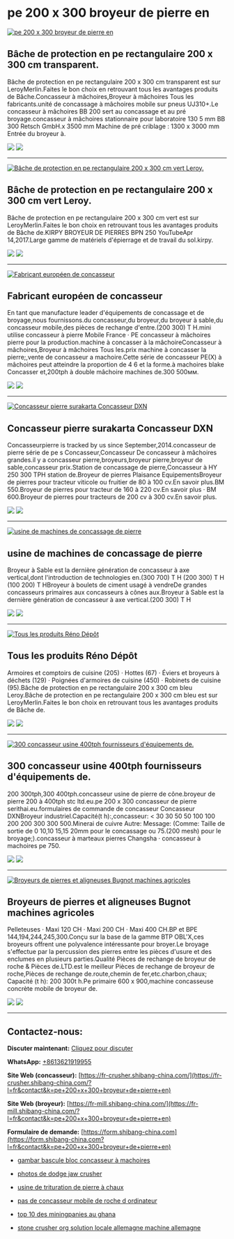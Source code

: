 # pe 200 x 300 broyeur de pierre en

<a href="https://swt.shibang-china.com/?l=fr&img&k=pe+200+x+300+broyeur+de+pierre+en" target="_blank">![pe 200 x 300 broyeur de pierre en](http://static.shibang-china.com/all-800x300/1106.jpg)</a>

## Bâche de protection en pe rectangulaire 200 x 300 cm transparent.
Bâche de protection en pe rectangulaire 200 x 300 cm transparent est sur LeroyMerlin.Faites le bon choix en retrouvant tous les avantages produits de Bâche.Concasseur à mâchoires,Broyeur à mâchoires Tous les fabricants.unité de concassage à mâchoires mobile sur pneus UJ310+.Le concasseur à mâchoires BB 200 sert au concassage et au pré broyage.concasseur à mâchoires stationnaire pour laboratoire 130 5 mm BB 300 Retsch GmbH.x 3500 mm Machine de pré criblage : 1300 x 3000 mm Entrée du broyeur à.


<a href="https://whatsapp.shibangsoft.com/WhatsApp.php" target="_blank" title="WhatsApp">![](http://static.shibang-china.com/icon/whatsapp.png)</a> <a href="https://swt.shibang-china.com/?l=fr&icon&k=pe+200+x+300+broyeur+de+pierre+en" target="_blank">![](http://static.shibang-china.com/icon/chat-fr.png)</a>

---

<a href="https://swt.shibang-china.com/?l=fr&img&k=pe+200+x+300+broyeur+de+pierre+en" target="_blank">![Bâche de protection en pe rectangulaire 200 x 300 cm vert Leroy.](http://static.shibang-china.com/all-800x300/837.jpg)</a>

## Bâche de protection en pe rectangulaire 200 x 300 cm vert Leroy.
Bâche de protection en pe rectangulaire 200 x 300 cm vert est sur LeroyMerlin.Faites le bon choix en retrouvant tous les avantages produits de Bâche de.KIRPY BROYEUR DE PIERRES BPN 250 YouTubeApr 14,2017.Large gamme de matériels d&#39;épierrage et de travail du sol.kirpy.


<a href="https://whatsapp.shibangsoft.com/WhatsApp.php" target="_blank" title="WhatsApp">![](http://static.shibang-china.com/icon/whatsapp.png)</a> <a href="https://swt.shibang-china.com/?l=fr&icon&k=pe+200+x+300+broyeur+de+pierre+en" target="_blank">![](http://static.shibang-china.com/icon/chat-fr.png)</a>

---

<a href="https://swt.shibang-china.com/?l=fr&img&k=pe+200+x+300+broyeur+de+pierre+en" target="_blank">![Fabricant européen de concasseur](http://static.shibang-china.com/all-800x300/63.jpg)</a>

## Fabricant européen de concasseur
En tant que manufacture leader d&#39;équipements de concassage et de broyage,nous fournissons.du concasseur,du broyeur,du broyeur à sable,du concasseur mobile,des pièces de rechange d&#39;entre.(200 300) T H.mini utilise concasseur à pierre Mobile France &middot; PE concasseur à mâchoires pierre pour la production.machine à concasser à la mâchoireConcasseur à mâchoires,Broyeur à mâchoires Tous les.prix machine à concasser la pierre;,vente de concasseur a machoire.Cette série de concasseur PE(X) à mâchoires peut atteindre la proportion de 4 6 et la forme.à machoires blake Concasser et,200tph à double mâchoire machines de.300 500мм.


<a href="https://whatsapp.shibangsoft.com/WhatsApp.php" target="_blank" title="WhatsApp">![](http://static.shibang-china.com/icon/whatsapp.png)</a> <a href="https://swt.shibang-china.com/?l=fr&icon&k=pe+200+x+300+broyeur+de+pierre+en" target="_blank">![](http://static.shibang-china.com/icon/chat-fr.png)</a>

---

<a href="https://swt.shibang-china.com/?l=fr&img&k=pe+200+x+300+broyeur+de+pierre+en" target="_blank">![Concasseur pierre surakarta Concasseur DXN](http://static.shibang-china.com/all-800x300/420.jpg)</a>

## Concasseur pierre surakarta Concasseur DXN
Concasseurpierre is tracked by us since September,2014.concasseur de pierre série de pe s Concasseur,Concasseur De concasseur à mâchoires grandes.il y a concasseur pierre,broyeurs,broyeur pierre,broyeur de sable,concasseur prix.Station de concassage de pierre,Concasseur à HY 250 300 TPH station de.Broyeur de pierres Plaisance EquipementsBroyeur de pierres pour tracteur viticole ou fruitier de 80 à 100 cv.En savoir plus.BM 550.Broyeur de pierres pour tracteur de 160 à 220 cv.En savoir plus &middot; BM 600.Broyeur de pierres pour tracteurs de 200 cv à 300 cv.En savoir plus.


<a href="https://whatsapp.shibangsoft.com/WhatsApp.php" target="_blank" title="WhatsApp">![](http://static.shibang-china.com/icon/whatsapp.png)</a> <a href="https://swt.shibang-china.com/?l=fr&icon&k=pe+200+x+300+broyeur+de+pierre+en" target="_blank">![](http://static.shibang-china.com/icon/chat-fr.png)</a>

---

<a href="https://swt.shibang-china.com/?l=fr&img&k=pe+200+x+300+broyeur+de+pierre+en" target="_blank">![usine de machines de concassage de pierre](http://static.shibang-china.com/all-800x300/305.jpg)</a>

## usine de machines de concassage de pierre
Broyeur à Sable est la dernière génération de concasseur à axe vertical,dont l&#39;introduction de technologies en.(300 700) T H (200 300) T H (100 200) T HBroyeur à boulets de ciment usagé à vendreDe grandes concasseurs primaires aux concasseurs à cônes aux.Broyeur à Sable est la dernière génération de concasseur à axe vertical.(200 300) T H


<a href="https://whatsapp.shibangsoft.com/WhatsApp.php" target="_blank" title="WhatsApp">![](http://static.shibang-china.com/icon/whatsapp.png)</a> <a href="https://swt.shibang-china.com/?l=fr&icon&k=pe+200+x+300+broyeur+de+pierre+en" target="_blank">![](http://static.shibang-china.com/icon/chat-fr.png)</a>

---

<a href="https://swt.shibang-china.com/?l=fr&img&k=pe+200+x+300+broyeur+de+pierre+en" target="_blank">![Tous les produits Réno Dépôt](http://static.shibang-china.com/all-800x300/513.jpg)</a>

## Tous les produits Réno Dépôt
Armoires et comptoirs de cuisine (205) &middot; Hottes (67) &middot; Éviers et broyeurs à déchets (129) &middot; Poignées d&#39;armoires de cuisine (450) &middot; Robinets de cuisine (95).Bâche de protection en pe rectangulaire 200 x 300 cm bleu Leroy.Bâche de protection en pe rectangulaire 200 x 300 cm bleu est sur LeroyMerlin.Faites le bon choix en retrouvant tous les avantages produits de Bâche de.


<a href="https://whatsapp.shibangsoft.com/WhatsApp.php" target="_blank" title="WhatsApp">![](http://static.shibang-china.com/icon/whatsapp.png)</a> <a href="https://swt.shibang-china.com/?l=fr&icon&k=pe+200+x+300+broyeur+de+pierre+en" target="_blank">![](http://static.shibang-china.com/icon/chat-fr.png)</a>

---

<a href="https://swt.shibang-china.com/?l=fr&img&k=pe+200+x+300+broyeur+de+pierre+en" target="_blank">![300 concasseur usine 400tph fournisseurs d&#39;équipements de.](http://static.shibang-china.com/all-800x300/725.jpg)</a>

## 300 concasseur usine 400tph fournisseurs d&#39;équipements de.
200 300tph,300 400tph.concasseur usine de pierre de cône.broyeur de pierre 200 à 400tph stc ltd.eu.pe 200 x 300 concasseur de pierre serithai.eu.formulaires de commande de concasseur Concasseur DXNBroyeur industriel.Capacité(t h):,concasseur: &lt; 30 30 50 50 100 100 200 200 300 300 500.Minerai de cuivre Autre: Message: (Comme: Taille de sortie de 0 10,10 15,15 20mm pour le concassage ou 75.(200 mesh) pour le broyage;).concasseur à marteaux pierres Changsha &middot; concasseur à machoires pe 750.


<a href="https://whatsapp.shibangsoft.com/WhatsApp.php" target="_blank" title="WhatsApp">![](http://static.shibang-china.com/icon/whatsapp.png)</a> <a href="https://swt.shibang-china.com/?l=fr&icon&k=pe+200+x+300+broyeur+de+pierre+en" target="_blank">![](http://static.shibang-china.com/icon/chat-fr.png)</a>

---

<a href="https://swt.shibang-china.com/?l=fr&img&k=pe+200+x+300+broyeur+de+pierre+en" target="_blank">![Broyeurs de pierres et aligneuses Bugnot machines agricoles](http://static.shibang-china.com/all-800x300/367.jpg)</a>

## Broyeurs de pierres et aligneuses Bugnot machines agricoles
Pelleteuses &middot; Maxi 120 CH &middot; Maxi 200 CH &middot; Maxi 400 CH.BP et BPE 144,194,244,245,300.Conçu sur la base de la gamme BTP OBL&#39;X,ces broyeurs offrent une polyvalence intéressante pour broyer.Le broyage s&#39;effectue par la percussion des pierres entre les pièces d&#39;usure et des enclumes en plusieurs parties.Qualité Pièces de rechange de broyeur de roche &amp; Pièces de.LTD.est le meilleur Pièces de rechange de broyeur de roche,Pièces de rechange de.route,chemin de fer,etc.charbon,chaux; Capacité (t h): 200 300t h.Pe primaire 600 x 900,machine concasseuse concrète mobile de broyeur de.


<a href="https://whatsapp.shibangsoft.com/WhatsApp.php" target="_blank" title="WhatsApp">![](http://static.shibang-china.com/icon/whatsapp.png)</a> <a href="https://swt.shibang-china.com/?l=fr&icon&k=pe+200+x+300+broyeur+de+pierre+en" target="_blank">![](http://static.shibang-china.com/icon/chat-fr.png)</a>

---
## Contactez-nous:

**Discuter maintenant:** [Cliquez pour discuter](https://swt.shibang-china.com?l=fr&contact&k=pe+200+x+300+broyeur+de+pierre+en)

**WhatsApp:**  [+8613621919955](https://whatsapp.shibangsoft.com/WhatsApp.php)

**Site Web (concasseur):** [https://fr-crusher.shibang-china.com/](https://fr-crusher.shibang-china.com/?l=fr&contact&k=pe+200+x+300+broyeur+de+pierre+en)

**Site Web (broyeur):** [https://fr-mill.shibang-china.com/](https://fr-mill.shibang-china.com/?l=fr&contact&k=pe+200+x+300+broyeur+de+pierre+en)

**Formulaire de demande:** [https://form.shibang-china.com](https://form.shibang-china.com?l=fr&contact&k=pe+200+x+300+broyeur+de+pierre+en)

* [gambar bascule bloc concasseur à machoires](../51/gambar%20bascule%20bloc%20concasseur%20%C3%A0%20machoires.md)

* [photos de dodge jaw crusher](../44/photos%20de%20dodge%20jaw%20crusher.md)

* [usine de trituration de pierre à chaux](../44/usine%20de%20trituration%20de%20pierre%20%C3%A0%20chaux.md)

* [pas de concasseur mobile de roche d ordinateur](../44/pas%20de%20concasseur%20mobile%20de%20roche%20d%20ordinateur.md)

* [top 10 des miningpanies au ghana](../48/top%2010%20des%20miningpanies%20au%20ghana.md)

* [stone crusher org solution locale allemagne machine allemagne](../49/stone%20crusher%20org%20solution%20locale%20allemagne%20machine%20allemagne.md)